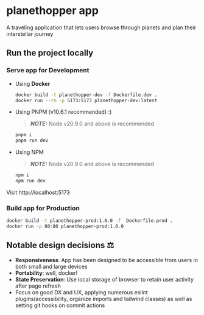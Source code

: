# planethopper app

A traveling application that lets users browse through planets and plan their interstellar journey

## Run the project locally

### Serve app for Development

- Using **Docker**

  ```bash
  docker build -t planethopper-dev -f Dockerfile.dev .
  docker run --rm -p 5173:5173 planethopper-dev:latest
  ```

- Using PNPM (v10.6.1 recommended) :)

  > **_NOTE:_** Node v20.9.0 and above is recommended

  ```bash
  pnpm i
  pnpm run dev
  ```

- Using NPM

  > **_NOTE:_** Node v20.9.0 and above is recommended

  ```bash
  npm i
  npm run dev
  ```

Visit http://localhost:5173

### Build app for Production

```bash
docker build -t planethopper-prod:1.0.0 -f  Dockerfile.prod .
docker run -p 80:80 planethopper-prod:1.0.0
```

## Notable design decisions ⚖️

- **Responsiveness**: App has been designed to be accessible from users in both small and large
  devices
- **Portability**: well, docker!
- **State Preservation**: Use local storage of browser to retain user activity after page refresh
- Focus on good DX and UX, applying numerous eslint plugins(accessibility, organize imports and
  tailwind classes) as well as setting git hooks on commit actions
